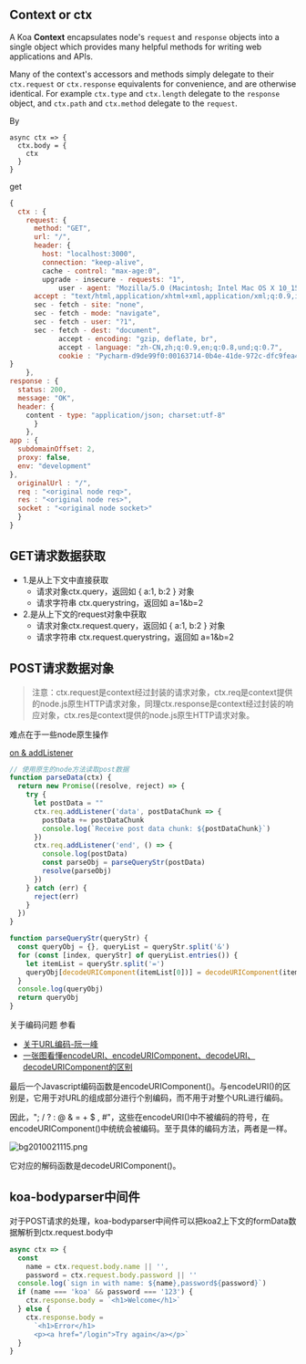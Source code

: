 ## Context or ctx

A Koa **Context** encapsulates node's `request` and `response` objects into a single object which provides many helpful methods for writing web applications and APIs. 

Many of the context's accessors and methods simply delegate to their `ctx.request` or `ctx.response` equivalents for convenience, and are otherwise identical. For example `ctx.type` and `ctx.length` delegate to the `response` object, and `ctx.path` and `ctx.method` delegate to the `request`.

By

```
async ctx => {
  ctx.body = {
    ctx
  }
}
```

get

```javascript
{
  ctx : {
    request: {
      method: "GET",
      url: "/",
      header: {
        host: "localhost:3000",
        connection: "keep-alive",
        cache - control: "max-age:0",
      	upgrade - insecure - requests: "1",
    		user - agent: "Mozilla/5.0 (Macintosh; Intel Mac OS X 10_15_4) AppleWebKit/537.36 (KHTML, like Gecko) Chrome/81.0.4044.129 Safari/537.36",
      accept : "text/html,application/xhtml+xml,application/xml;q:0.9,image/webp,image/apng,*/*;q:0.8,application/signed-exchange;v:b3;q:0.9",
      sec - fetch - site: "none",
      sec - fetch - mode: "navigate",
      sec - fetch - user: "?1",
      sec - fetch - dest: "document",
			accept - encoding: "gzip, deflate, br",
			accept - language: "zh-CN,zh;q:0.9,en;q:0.8,und;q:0.7",
			cookie : "Pycharm-d9de99f0:00163714-0b4e-41de-972c-dfc9fea4348d; Hm_lvt_45e50d2aec057f43a3112beaf7f00179:1584537221; _ga:GA1.1.2007524080.1587779643"
}
    },
response : {
  status: 200,
  message: "OK",
  header: {
    content - type: "application/json; charset:utf-8"
      }
    },
app : {
  subdomainOffset: 2,
  proxy: false,
  env: "development"
},
  originalUrl : "/",
  req : "<original node req>", 
  res : "<original node res>",
  socket : "<original node socket>"
  }
}
```



## GET请求数据获取

- 1.是从上下文中直接获取
  - 请求对象ctx.query，返回如 { a:1, b:2 } 对象
  - 请求字符串 ctx.querystring，返回如 a=1&b=2
- 2.是从上下文的request对象中获取
  - 请求对象ctx.request.query，返回如 { a:1, b:2 } 对象
  - 请求字符串 ctx.request.querystring，返回如 a=1&b=2



##  POST请求数据对象

> 注意：ctx.request是context经过封装的请求对象，ctx.req是context提供的node.js原生HTTP请求对象，同理ctx.response是context经过封装的响应对象，ctx.res是context提供的node.js原生HTTP请求对象。



难点在于一些node原生操作

[on & addListener](https://cnodejs.org/topic/54dfd4181712f19837bd51a6)

```js
// 使用原生的node方法读取post数据
function parseData(ctx) {
  return new Promise((resolve, reject) => {
    try {
      let postData = ""
      ctx.req.addListener('data', postDataChunk => {
        postData += postDataChunk
        console.log(`Receive post data chunk: ${postDataChunk}`)
      })
      ctx.req.addListener('end', () => {
        console.log(postData)
        const parseObj = parseQueryStr(postData)
        resolve(parseObj)
      })
    } catch (err) {
      reject(err)
    }
  })
}

function parseQueryStr(queryStr) {
  const queryObj = {}, queryList = queryStr.split('&')
  for (const [index, queryStr] of queryList.entries()) {
    let itemList = queryStr.split('=')
    queryObj[decodeURIComponent(itemList[0])] = decodeURIComponent(itemList[1])
  }
  console.log(queryObj)
  return queryObj
}
```



关于编码问题 参看

- [关于URL编码-阮一峰](https://www.ruanyifeng.com/blog/2010/02/url_encoding.html)
- [一张图看懂encodeURI、encodeURIComponent、decodeURI、decodeURIComponent的区别](https://juejin.im/post/5835836361ff4b0061f38a5d)



最后一个Javascript编码函数是encodeURIComponent()。与encodeURI()的区别是，它用于对URL的组成部分进行个别编码，而不用于对整个URL进行编码。

因此，"; / ? : @ & = + $ , #"，这些在encodeURI()中不被编码的符号，在encodeURIComponent()中统统会被编码。至于具体的编码方法，两者是一样。

![bg2010021115.png](http://www.ruanyifeng.com/blog/upload/2010/02/bg2010021115.png)

它对应的解码函数是decodeURIComponent()。



## koa-bodyparser中间件

对于POST请求的处理，koa-bodyparser中间件可以把koa2上下文的formData数据解析到ctx.request.body中

```js
async ctx => {
  const
    name = ctx.request.body.name || '',
    password = ctx.request.body.password || ''
  console.log(`sign in with name: ${name},password${password}`)
  if (name === 'koa' && password === '123') {
    ctx.response.body = `<h1>Welcome</h1>`
  } else {
    ctx.response.body =
      `<h1>Error</h1>
      <p><a href="/login">Try again</a></p>`
  }
}
```

